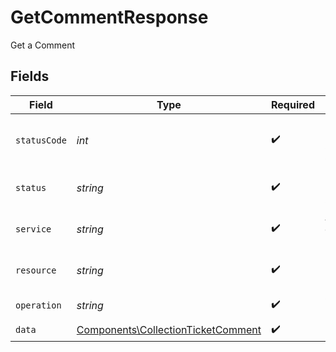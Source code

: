 # GetCommentResponse

Get a Comment


## Fields

| Field                                                                                    | Type                                                                                     | Required                                                                                 | Description                                                                              | Example                                                                                  |
| ---------------------------------------------------------------------------------------- | ---------------------------------------------------------------------------------------- | ---------------------------------------------------------------------------------------- | ---------------------------------------------------------------------------------------- | ---------------------------------------------------------------------------------------- |
| `statusCode`                                                                             | *int*                                                                                    | :heavy_check_mark:                                                                       | HTTP Response Status Code                                                                | 200                                                                                      |
| `status`                                                                                 | *string*                                                                                 | :heavy_check_mark:                                                                       | HTTP Response Status                                                                     | OK                                                                                       |
| `service`                                                                                | *string*                                                                                 | :heavy_check_mark:                                                                       | Apideck ID of service provider                                                           | sage-hr                                                                                  |
| `resource`                                                                               | *string*                                                                                 | :heavy_check_mark:                                                                       | Unified API resource name                                                                | Tickets                                                                                  |
| `operation`                                                                              | *string*                                                                                 | :heavy_check_mark:                                                                       | Operation performed                                                                      | one                                                                                      |
| `data`                                                                                   | [Components\CollectionTicketComment](../../Models/Components/CollectionTicketComment.md) | :heavy_check_mark:                                                                       | N/A                                                                                      |                                                                                          |